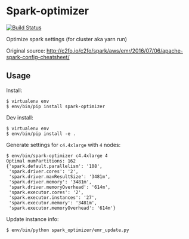 
# Spark-optimizer

[![Build Status](https://api.travis-ci.org/delijati/spark-optimizer.svg?branch=master)](https://travis-ci.org/delijati/spark-optimizer)

Optimize spark settings (for cluster aka yarn run)

Original source: http://c2fo.io/c2fo/spark/aws/emr/2016/07/06/apache-spark-config-cheatsheet/

## Usage

Install:

    $ virtualenv env
    $ env/bin/pip install spark-optimizer

Dev install:

    $ virtualenv env
    $ env/bin/pip install -e .


Generate settings for `c4.4xlarge` with `4` nodes:

    $ env/bin/spark-optimizer c4.4xlarge 4
    Optimal numPartitions: 162 
    {'spark.default.parallelism': '108',
     'spark.driver.cores': '2',
     'spark.driver.maxResultSize': '3481m',
     'spark.driver.memory': '3481m',
     'spark.driver.memoryOverhead': '614m',
     'spark.executor.cores': '2',
     'spark.executor.instances': '27',
     'spark.executor.memory': '3481m',
     'spark.executor.memoryOverhead': '614m'}

Update instance info:

    $ env/bin/python spark_optimizer/emr_update.py
